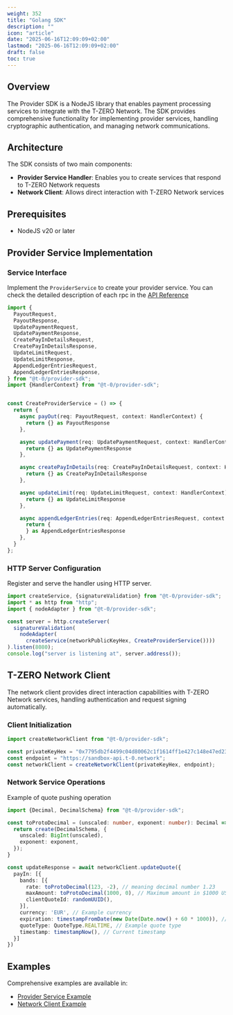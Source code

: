 ```yaml
---
weight: 352
title: "Golang SDK"
description: ""
icon: "article"
date: "2025-06-16T12:09:09+02:00"
lastmod: "2025-06-16T12:09:09+02:00"
draft: false
toc: true
---
```


## Overview

The Provider SDK is a NodeJS library that enables payment processing services to integrate with the T-ZERO Network. The SDK provides comprehensive functionality for implementing provider services, handling cryptographic authentication, and managing network communications.

## Architecture

The SDK consists of two main components:

- **Provider Service Handler**: Enables you to create services that respond to T-ZERO Network requests
- **Network Client**: Allows direct interaction with T-ZERO Network services

## Prerequisites

- NodeJS v20 or later

## Provider Service Implementation

### Service Interface

Implement the `ProviderService` to create your provider service. You can check the detailed description of each rpc in the [API Reference](https://t-0-network.github.io/docs/integration-guidance/api-reference/provider/)

```typescript
import {
  PayoutRequest,
  PayoutResponse,
  UpdatePaymentRequest,
  UpdatePaymentResponse,
  CreatePayInDetailsRequest,
  CreatePayInDetailsResponse,
  UpdateLimitRequest,
  UpdateLimitResponse,
  AppendLedgerEntriesRequest,
  AppendLedgerEntriesResponse,
} from "@t-0/provider-sdk";
import {HandlerContext} from "@t-0/provider-sdk";


const CreateProviderService = () => {
  return {
    async payOut(req: PayoutRequest, context: HandlerContext) {
      return {} as PayoutResponse
    },

    async updatePayment(req: UpdatePaymentRequest, context: HandlerContext) {
      return {} as UpdatePaymentResponse
    },

    async createPayInDetails(req: CreatePayInDetailsRequest, context: HandlerContext) {
      return {} as CreatePayInDetailsResponse
    },

    async updateLimit(req: UpdateLimitRequest, context: HandlerContext) {
      return {} as UpdateLimitResponse
    },

    async appendLedgerEntries(req: AppendLedgerEntriesRequest, context: HandlerContext) {
      return {
      } as AppendLedgerEntriesResponse
    },
  }
};
```

### HTTP Server Configuration

Register and serve the handler using HTTP server.

```typescript
import createService, {signatureValidation} from "@t-0/provider-sdk";
import * as http from "http";
import { nodeAdapter } from "@t-0/provider-sdk";

const server = http.createServer(
  signatureValidation(
    nodeAdapter(
      createService(networkPublicKeyHex, CreateProviderService())))
).listen(8080);
console.log("server is listening at", server.address());
```

## T-ZERO Network Client

The network client provides direct interaction capabilities with T-ZERO Network services, handling authentication and request signing automatically.

### Client Initialization

```typescript
import createNetworkClient from "@t-0/provider-sdk";

const privateKeyHex = "0x7795db2f4499c04d80062c1f1614ff1e427c148e47ed23e387d62829f437b5d8";
const endpoint = "https://sandbox-api.t-0.network";
const networkClient = createNetworkClient(privateKeyHex, endpoint);
```

### Network Service Operations

Example of quote pushing operation

```typescript
import {Decimal, DecimalSchema} from "@t-0/provider-sdk";

const toProtoDecimal = (unscaled: number, exponent: number): Decimal => {
  return create(DecimalSchema, {
    unscaled: BigInt(unscaled),
    exponent: exponent,
  });
}

const updateResponse = await networkClient.updateQuote({
  payIn: [{
    bands: [{
      rate: toProtoDecimal(123, -2), // meaning decimal number 1.23
      maxAmount: toProtoDecimal(1000, 0), // Maximum amount in $1000 USD equivalent
      clientQuoteId: randomUUID(),
    }],
    currency: 'EUR', // Example currency
    expiration: timestampFromDate(new Date(Date.now() + 60 * 1000)), // Example expiration time (1 minute from now)
    quoteType: QuoteType.REALTIME, // Example quote type
    timestamp: timestampNow(), // Current timestamp
  }]
})
```

## Examples

Comprehensive examples are available in:
- [Provider Service Example](https://github.com/t-0-network/provider-sdk-ts/blob/master/src/examples/server.ts)
- [Network Client Example](https://github.com/t-0-network/provider-sdk-ts/blob/master/src/examples/update-quote.ts)

